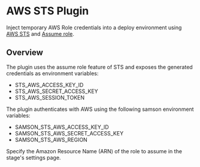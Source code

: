 # AWS STS Plugin

Inject temporary AWS Role credentials into a deploy environment using [AWS STS](https://docs.aws.amazon.com/STS/latest/APIReference/Welcome.html) and [Assume role](https://docs.aws.amazon.com/STS/latest/APIReference/API_AssumeRole.html).

## Overview

The plugin uses the assume role feature of STS and exposes the generated credentials
as environment variables:
  - STS_AWS_ACCESS_KEY_ID
  - STS_AWS_SECRET_ACCESS_KEY
  - STS_AWS_SESSION_TOKEN

The plugin authenticates with AWS using the following samson environment variables:
  - SAMSON_STS_AWS_ACCESS_KEY_ID
  - SAMSON_STS_AWS_SECRET_ACCESS_KEY
  - SAMSON_STS_AWS_REGION

Specify the Amazon Resource Name (ARN) of the role to assume in the stage's settings page.
